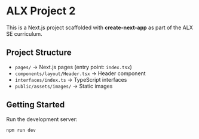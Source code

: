 # ALX Project 2

This is a Next.js project scaffolded with **create-next-app** as part of the ALX SE curriculum.

## Project Structure

- `pages/` → Next.js pages (entry point: `index.tsx`)
- `components/layout/Header.tsx` → Header component
- `interfaces/index.ts` → TypeScript interfaces
- `public/assets/images/` → Static images

## Getting Started

Run the development server:

```bash
npm run dev
```
